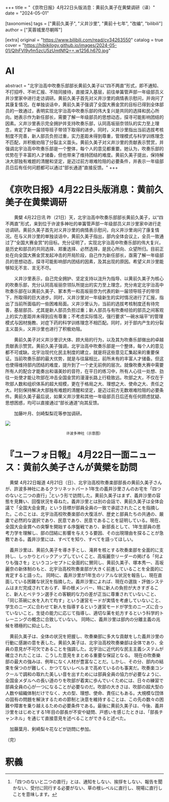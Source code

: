 +++
title = "《京吹日报》4月22日头版消息：黄前久美子在黄檗调研（译）"
date = "2024-05-01"

[taxonomies]
tags = ["黄前久美子", "义井沙里", "黄前十七年", "改编", "bilibili"]
author = ["芙蓉城里尽朝晖"]

[extra]
original = "https://www.bilibili.com/read/cv34263550"
catalog = true
cover = "https://hibikilogy.github.io/images/2024-05-01/QlhFVl9yfm5zcU5zUmtNfQ==.w1256.h670.jpg"
# AI 
abstract = "北宇治高中吹奏乐部部长黄前久美子以“四不两直”形式，即不通知、不打招呼、不听汇报、不陪同接待，直接深入基层，前往单簧管声部一年级部员义井沙里家中进行走访调研。黄前久美子首先对义井沙里的病情表示慰问，并询问了其康复情况。在单独谈话中，黄前久美子强调了全国大赛金赏的目标已得到全体部员的一致通过，表明实现北宇治高中吹奏乐部的伟大复兴是共同的选择和民心所向。她表示作为新任部长，需要了解一年级部员的思想动态，探寻可能影响团结的因素。义井沙里表示完全拥护并支持吹奏乐部，认同高坂丽奈领队的实力至上理念，肯定了新一届领导班子带领下取得的进步。同时，义井沙里指出当前选拔考核制度不完善，新人部员负担过重，实力差距未得到尊重，管理模式与科学训练理念不匹配，并积极劝阻了分裂主义苗头。黄前久美子对义井沙里的贡献表示赞赏，并强调北宇治高中吹奏乐部是一个整体，每个人的意见都重要。她认为，吹奏乐部的优势在于丰富的人才储备，但也带来了维持团结的难度。黄前久美子提出，保持解决大部独有难题的清醒和坚定，是迈过前方艰难险阻的必要条件，并表示一年级部员日后有任何问题都可以通过“部长通道”直接反馈。"
+++

# 《京吹日报》4月22日头版消息：黄前久美子在黄檗调研

&emsp;&emsp;黄檗 4月22日讯 昨（21日）天，北宇治高中吹奏乐部部长黄前久美子，以“四不两直”形式，来到位于许波多神社的单簧管声部一年级部员义井沙里家中进行走访调研。黄前久美子首先对义井沙里的病情表示慰问，向义井沙里询问了康复情况。在与义井沙里的单独谈话中，黄前久美子指出，部内全体会议上，全员一致通过了“全国大赛金赏”的目标。充分证明了，实现北宇治高中吹奏乐部的伟大复兴，是历史和部员的共同选择、郑重选择、必然选择，是民心所向、众望所归。目前正处在向全国大赛金赏发起冲击的开局阶段，自己作为新任部长，亟需了解一年级部员的思想动态，探寻可能影响部内团结的因素，及其出现的原因。希望义井沙里能够知无不言、言无不尽。

&emsp;&emsp;义井沙里表示，自己完全拥护、坚定支持以泷升为指导、以黄前久美子为核心的吹奏乐部，充分认同高坂丽奈领队所提出的实力至上理念，充分肯定北宇治高中吹奏乐部在以黄前久美子、冢本秀一和高坂丽奈为代表的新一届领导班子的带领下，所取得的巨大进步。同时，义井沙里对一年级新生的实时情况进行了汇报，指出了当前所面临的一些困难局面。义井沙里认为，当前的选拔考核制度还有待完善，基层部员、尤其是新人部员负担过重；新人部员与有吹奏经验的部员之间客观上的实力差距并未得到应有尊重；不考虑实际情况，强行要求“—碗水端平”的管理模式与因材施教、对症下药的科学训练理念不相匹配。同时，对于部内产生的分裂主义苗头，义井沙里也进行了积极劝阻。

&emsp;&emsp;黄前久美子对义井沙里识大体、顾大局的行为，以及其为吹奏乐部做出的卓越贡献表示赞赏。黄前久美子强调，北宇治高中吹奏乐部是一个整体，每个人的意见都不可或缺。北宇治现代化民主制度的建立，就是将这些意见汇集起来的重要保证。当前吹奏乐部的最大优势，就是与往届相比，前所未有的丰富人才储备。但这也使得维持部内团结的难度，提升到了一个史无前例的层次。就像吹奏大赛中需要所有人的配合才能奏出和谐美妙的音符，在平日的练习中，所有人心往一处想、劲往一处使才能让吹部在冲击全国金赏的漫漫长路上行稳致远。吹部之大，不仅在于吹部人数和组织体系的超大规模，更在于格局之大、理想之大、使命之大、责任之大。时刻保持解决大部独有难题的清醒和坚定，是迈过前方无数艰难险阻的必要条件。黄前久美子最后说，如果义井沙里和其他一年级部员日后还有任何顾虑犹疑、思想困惑，均可以直接通过“部长通道”向其反馈。

&emsp;&emsp;加藤叶月、剑崎梨梨花等参加调研。

![](https://hibikilogy.github.io/images/2024-05-01/QlhFVl9yfm5zcU5zUmtNfQ==.w1256.h670.jpg)
<center><small>许波多神社（示意图）</small></center>

# 『ユーフォ日報』 4月22日一面ニュース：黄前久美子さんが黄檗を訪問

　黄檗 4月22日報道 4月21日（日）、北宇治高校吹奏楽部部長の黄前久美子さんが、許波多神社にあるクラリネットパート1年生の義井沙里さんのお宅を「四つのないと二つの直行」[^1]という形で訪問した。黄前久美子はまず、義井沙里の容態を見舞い、回復状況を尋ねた。義井沙里とは別の会話で、黄前久美子は全体会議で「全国大会金賞」という目標が部員全員の一致で承認されたことを指摘した。このことは、北宇治高校吹奏楽部の大復活が、歴史と部員たちの共通の、厳粛で必然的な選択であり、民意であり、民意であることを証明している。現在、全国大会金賞への突撃を開始する序盤戦であり、新部長として、1年生部員の思考力学を理解し、部の団結に影響を与えうる要因、その出現理由を探ることが急務である。義井沙里には、すべてを知り、すべてを語ってほしい。

　義井沙里は、黄前久美子を導き手とし、滝昇を核とする吹奏楽部を全面的に支持し、しっかりとバックアップしていくこと、高坂麗奈リーダーの掲げる「何よりも強さを」というコンセプトに全面的に賛同し、黄前久美子、塚本秀一、高坂麗奈の新体制のもと、北宇治高校吹奏楽部が大きく前進していることを全面的に肯定すると語った。
同時に、義井沙里が1年生のリアルな状況を報告し、現在直面している困難な状況を指摘した。義井沙里によれば、現在の選抜・評価システムはまだ完成されておらず、草の根メンバー、特に新人の負担が大きすぎること、新人とベテラン選手との客観的な力の差が正当に尊重されていないこと、「同じ茶碗に水を入れて均す」という運営モードが実情を考慮していないこと、学生のニーズに合わせて新人を指導するという運営モードが学生のニーズに合っていないこと。生徒の能力に応じて指導し、適切な薬を処方するという科学的トレーニングの概念に合致していない。 同時に、義井沙里は部内の分離主義の兆候を積極的に抑止した。

　黄前久美子は、全体の状況を把握し、吹奏樂部に多大な貢献をした義井沙里の行動に感謝の意を表した。黄前久美子は、北宇治高校吹奏樂部は全体であり、全員の意見が不可欠であることを強調した。北宇治に近代的な民主主義システムが確立されたことは、こうした意見をまとめる重要な保証となる。 現在の吹奏樂部の最大の強みは、例年になく人材が豊富なことだ。しかし、その分、部内の結束を保つのが難しく、かつてないレベルまで高めているのも事実だ。吹奏楽コンクールで調和の取れた美しい音を出すためには部員全員の協力が必要なように、全国金メダルへの長い道のりを吹部が着実に歩んでいくためには、日々の練習で部員全員の心が一つになることが必要なのだ。吹部の大きさは、吹部の超大型の人数や組織体制だけでなく、大の型、理想、使命、責任にもある。大規模な団体の固有の問題を解決するための節制と決意を維持することは、この先の数々の困難や障害を乗り越えるための必要条件である。最後に黄前久美子は、今後、義井沙里をはじめとする1年目の部長が不安や疑問、戸惑いを感じたときは、「部長チャンネル」を通じて直接意見を述べることができると述べた。

　加藤葉月、剣崎梨々花などが訪問に参加。

（完）

# 釈義

[^1]: 「四つのないと二つの直行」とは、通知をしない、挨拶をしない、報告を聞かない、受付に同行する必要がない、草の根レベルに直行し、現場に直行しことを意味します。

